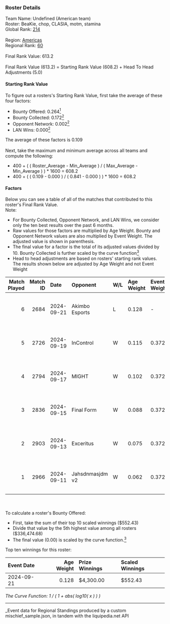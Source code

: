 ### Roster Details<br />
Team Name: Undefined (American team)<br />
Roster: BeaKie, chop, CLASIA, motm, stamina<br />
Global Rank: [214](../../standings_global_2025_03_01.md)<br />
<br />
Region: [Americas]( ../../standings_americas_2025_03_01.md)<br />
Regional Rank: [60]( ../../standings_americas_2025_03_01.md)<br />
<br />
Final Rank Value:  613.2<br />
<br />
Final Rank Value (613.2) = Starting Rank Value (608.2) + Head To Head Adjustments (5.0)<br />

#### Starting Rank Value<br />
To figure out a rosters's Starting Rank Value, first take the average of these four factors:<br />
- Bounty Offered: 0.264[<sup>1</sup>](#table2)
- Bounty Collected: 0.172[<sup>2</sup>](#table1)
- Opponent Network: 0.002[<sup>2</sup>](#table1)
- LAN Wins: 0.000[<sup>2</sup>](#table1)

The average of these factors is 0.109<br />
<br />
Next, take the maximum and minimum average across all teams and compute the following:<br />
- 400 + ( ( Roster_Average - Min_Average ) / ( Max_Average - Min_Average ) ) * 1600 = 608.2
- 400 + ( ( 0.109 - 0.000 ) / ( 0.841 - 0.000 ) ) * 1600 = 608.2


#### Factors<br />
Below you can see a table of all of the matches that contributed to this roster's Final Rank Value.<br />
Note:<br />

- For Bounty Collected, Opponent Network, and LAN Wins, we consider only the ten best results over the past 6 months.
- Raw values for those factors are multiplied by Age Weight. Bounty and Opponent Network values are also multiplied by Event Weight. The adjusted value is shown in parenthesis.
- The final value for a factor is the total of its adjusted values divided by 10. Bounty Collected is further scaled by the curve function[<sup>3</sup>](#curveFunction)
- Head to head adjustments are based on rosters' starting rank values. The results shown below are adjusted by Age Weight and not Event Weight
<span id="table1"></span><br />


| Match Played | Match ID | Date       | Opponent        | W/L | Age Weight | Event Weight | Bounty Collected | Opponent Network | LAN Wins  | H2H Adj. | Roster                              |
| -: | -: | :- | :- | :- | :- | :- | :- | :- | :- | -: | :- |
|            6 |     2684 | 2024-09-21 | Akimbo Esports  | L   | 0.128      | -            | -                | -                | -         |    -1.96 | BeaKie, chop, CLASIA, motm, stamina |
|            5 |     2726 | 2024-09-19 | InControl       | W   | 0.115      | 0.372        | 0.001 (0.000)    | 0.075 (0.003)    | 0 (0.000) |     1.89 | BeaKie, chop, CLASIA, motm, stamina |
|            4 |     2794 | 2024-09-17 | MIGHT           | W   | 0.102      | 0.372        | 0.002 (0.000)    | 0.289 (0.011)    | 0 (0.000) |     2.18 | BeaKie, chop, CLASIA, motm, stamina |
|            3 |     2836 | 2024-09-15 | Final Form      | W   | 0.088      | 0.372        | 0.000 (0.000)    | 0.000 (0.000)    | 0 (0.000) |     1.01 | BeaKie, chop, CLASIA, motm, stamina |
|            2 |     2903 | 2024-09-13 | Exceritus       | W   | 0.075      | 0.372        | 0.000 (0.000)    | 0.184 (0.005)    | 0 (0.000) |     1.22 | BeaKie, chop, CLASIA, motm, stamina |
|            1 |     2966 | 2024-09-11 | Jahsdnmasjdm v2 | W   | 0.062      | 0.372        | 0.000 (0.000)    | 0.012 (0.000)    | 0 (0.000) |     0.64 | BeaKie, chop, CLASIA, motm, stamina |

<br />
<span id="table2"></span><br />
To calculate a roster's Bounty Offered:<br />

- First, take the sum of their top 10 scaled winnings ($552.43)
- Divide that value by the 5th highest value among all rosters ($336,474.68)
- The final value (0.00) is scaled by the curve function.[<sup>3</sup>](#curveFunction)

Top ten winnings for this roster:<br />

| Event Date | Age Weight | Prize Winnings | Scaled Winnings |
| :- | -: | :- | :- |
| 2024-09-21 |      0.128 | $4,300.00      | $552.43         |


<span id="curveFunction"></span>_The Curve Function: 1 / ( 1 + abs( log10( x ) ) )_<br />

---
_Event data for Regional Standings produced by a custom mischief_sample.json, in tandem with the liquipedia.net API<br />
